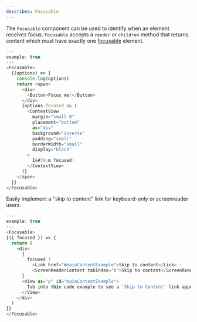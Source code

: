```yaml
---
describes: Focusable
---
```


The `Focusable` component can be used to identify when an element receives focus. `Focusable` accepts
a `render` or `children` method that returns content which must have exactly one
[focusable](https://html.spec.whatwg.org/multipage/interaction.html#focusable-area) element.

```javascript
---
example: true
---
<Focusable>
  {(options) => {
    console.log(options)
    return <span>
      <div>
        <Button>Focus me!</Button>
      </div>
      {options.focused && (
        <ContextView
          margin="small 0"
          placement="bottom"
          as="div"
          background="inverse"
          padding="small"
          borderWidth="small"
          display="block"
        >
          I&#39;m focused!
        </ContextView>
      )}
    </span>
  }}
</Focusable>
```

Easily implement a "skip to content" link for keyboard-only or screenreader users.

```javascript
---
example: true
---
<Focusable>
{({ focused }) => {
  return (
    <div>
      {
        focused ?
          <Link href="#mainContentExample">Skip to content</Link> :
          <ScreenReaderContent tabIndex="0">Skip to content</ScreenReaderContent>
      }
      <View as="p" id="mainContentExample">
        Tab into this code example to see a 'Skip to Content' link appear
      </View>
    </div>
  )
}}
</Focusable>
```
